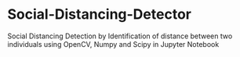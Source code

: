 # Social-Distancing-Detector
Social Distancing Detection by Identification of distance between two individuals  using OpenCV, Numpy and Scipy in Jupyter Notebook
